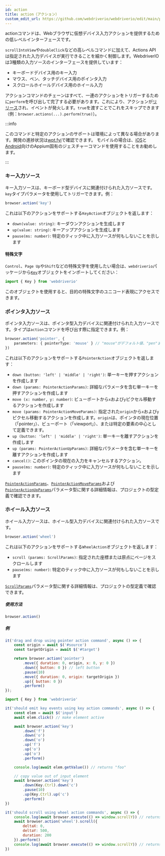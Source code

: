 ```yaml
---
id: action
title: action（アクション）
custom_edit_url: https://github.com/webdriverio/webdriverio/edit/main/packages/webdriverio/src/commands/browser/action.ts
---
```


actionコマンドは、Webブラウザに仮想デバイス入力アクションを提供するための低レベルインターフェースです。

`scrollIntoView`や`doubleClick`などの高レベルコマンドに加えて、Actions APIは指定された入力デバイスが実行できることを細かく制御します。WebdriverIOは3種類の入力ソースのインターフェースを提供しています：

- キーボードデバイス用のキー入力
- マウス、ペン、タッチデバイス用のポインタ入力
- スクロールホイールデバイス用のホイール入力

アクションコマンドのチェーンはすべて、一連のアクションをトリガーするために`perform`を呼び出して完了する必要があります。これにより、アクションが[リリース](https://w3c.github.io/webdriver/#release-actions)され、イベントが発火します。`true`を渡すことでこれをスキップできます（例：`browser.actions(...).perform(true)`）。

:::info

このコマンドと特定のアクションのサポートは環境によって異なる場合があります。開発の進捗状況は[wpt.fyi](https://wpt.fyi/results/webdriver/tests/perform_actions?label=experimental&label=master&aligned)で確認できます。
モバイルの場合は、[iOS](https://github.com/appium/appium-xcuitest-driver#mobile-pinch)と[Android](https://github.com/appium/appium-uiautomator2-driver#mobile-gesture-commands)向けのAppium固有のジェスチャーコマンドを使用することをお勧めします。

:::

### キー入力ソース

キー入力ソースは、キーボード型デバイスに関連付けられた入力ソースです。`key`タイプパラメータを使用してトリガーできます。例：

```ts
browser.action('key')
```

これは以下のアクションをサポートする`KeyAction`オブジェクトを返します：

- `down(value: string)`: キーダウンアクションを生成します
- `up(value: string)`: キーアップアクションを生成します
- `pause(ms: number)`: 特定のティック中に入力ソースが何もしないことを示します

#### 特殊文字

`Control`、`Page Up`や`Shift`などの特殊文字を使用したい場合は、`webdriverio`パッケージから[`Key`](https://github.com/webdriverio/webdriverio/blob/main/packages/webdriverio/src/constants.ts#L352-L417)オブジェクトをインポートしてください：

```ts
import { Key } from 'webdriverio'
```

このオブジェクトを使用すると、目的の特殊文字のユニコード表現にアクセスできます。

### ポインタ入力ソース

ポインタ入力ソースは、ポインタ型入力デバイスに関連付けられた入力ソースです。タイプは`action`コマンドを呼び出す際に指定できます。例：

```ts
browser.action('pointer', {
    parameters: { pointerType: 'mouse' } // "mouse"がデフォルト値、"pen"または"touch"も可能
})
```

これは以下のアクションをサポートする`PointerAction`オブジェクトを返します：

- `down (button: 'left' | 'middle' | 'right')`: 単一キーを押すアクションを作成します
- `down (params: PointerActionParams)`: 詳細なパラメータを含む単一キーを押すアクションを作成します
- `move (x: number, y: number)`: ビューポートから`x`および`y`ピクセル移動するアクションを作成します
- `move (params: PointerActionMoveParams)`: 指定された`origin`から`x`および`y`ピクセル移動するアクションを作成します。`origin`は、ポインタの現在位置（「pointer」）、ビューポート（「viewport」）、または特定の要素の中心として定義できます。
- `up (button: 'left' | 'middle' | 'right')`: 単一キーを離すアクションを作成します
- `up (params: PointerActionUpParams)`: 詳細なパラメータを含む単一キーを離すアクションを作成します
- `cancel()`: このポインタの現在の入力をキャンセルするアクション。
- `pause(ms: number)`: 特定のティック中に入力ソースが何もしないことを示します

[`PointerActionParams`](https://github.com/webdriverio/webdriverio/blob/8ca026c75bf7c27ef9d574f0ec48d8bc13658602/packages/webdriverio/src/utils/actions/pointer.ts#L20-L35)、[`PointerActionMoveParams`](https://github.com/webdriverio/webdriverio/blob/8ca026c75bf7c27ef9d574f0ec48d8bc13658602/packages/webdriverio/src/utils/actions/pointer.ts#L20-L42)および[`PointerActionUpParams`](https://github.com/webdriverio/webdriverio/blob/8ca026c75bf7c27ef9d574f0ec48d8bc13658602/packages/webdriverio/src/utils/actions/pointer.ts#L13-L19)パラメータ型に関する詳細情報は、プロジェクトの型定義で確認できます。

### ホイール入力ソース

ホイール入力ソースは、ホイール型入力デバイスに関連付けられた入力ソースです。

```ts
browser.action('wheel')
```

これは以下のアクションをサポートする`WheelAction`オブジェクトを返します：

- `scroll (params: ScrollParams)`: 指定された座標または原点にページをスクロールします
- `pause(ms: number)`: 特定のティック中に入力ソースが何もしないことを示します

[`ScrollParams`](https://github.com/webdriverio/webdriverio/blob/8ca026c75bf7c27ef9d574f0ec48d8bc13658602/packages/webdriverio/src/utils/actions/wheel.ts#L4-L29)パラメータ型に関する詳細情報は、プロジェクトの型定義で確認できます。

##### 使用方法

```js
browser.action()
```

##### 例

```js title="pointer-action.js"
it('drag and drop using pointer action command', async () => {
    const origin = await $('#source')
    const targetOrigin = await $('#target')

    return browser.action('pointer')
        .move({ duration: 0, origin, x: 0, y: 0 })
        .down({ button: 0 }) // left button
        .pause(10)
        .move({ duration: 0, origin: targetOrigin })
        .up({ button: 0 })
        .perform()
});
```

```js title="key-action.js"
import { Key } from 'webdriverio'

it('should emit key events using key action commands', async () => {
    const elem = await $('input')
    await elem.click() // make element active

    await browser.action('key')
        .down('f')
        .down('o')
        .down('o')
        .up('f')
        .up('o')
        .up('o')
        .perform()

    console.log(await elem.getValue()) // returns "foo"

    // copy value out of input element
    await browser.action('key')
        .down(Key.Ctrl).down('c')
        .pause(10)
        .up(Key.Ctrl).up('c')
        .perform()
})
```

```js title="wheel-action.js"
it('should scroll using wheel action commands', async () => {
    console.log(await browser.execute(() => window.scrollY)) // returns 0
    await browser.action('wheel').scroll({
        deltaX: 0,
        deltaY: 500,
        duration: 200
    }).perform()
    console.log(await browser.execute(() => window.scrollY)) // returns 500
})
```